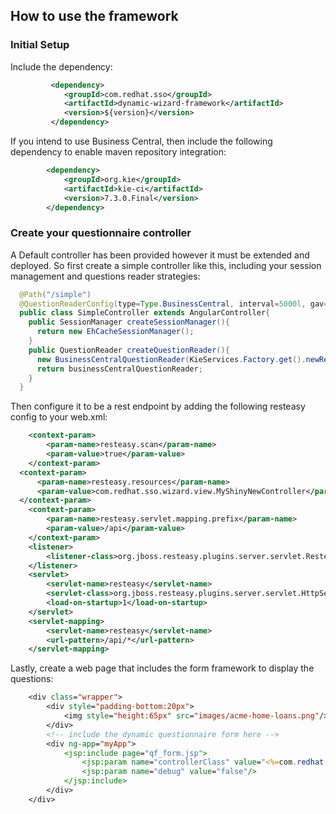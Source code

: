 
<h2>How to use the framework</h2>


<h3>Initial Setup</h3>


Include the dependency:
```xml
		 <dependency>
			<groupId>com.redhat.sso</groupId>
			<artifactId>dynamic-wizard-framework</artifactId>
			<version>${version}</version>
		 </dependency>
```

If you intend to use Business Central, then include the following dependency to enable maven repository integration:
```xml
		<dependency>
			<groupId>org.kie</groupId>
			<artifactId>kie-ci</artifactId>
			<version>7.3.0.Final</version>
		</dependency>
```



<h3>Create your questionnaire controller</h3>

A Default controller has been provided however it must be extended and deployed. So first create a simple controller like this, including your session management and questions reader strategies:
```java
  @Path("/simple")
  @QuestionReaderConfig(type=Type.BusinessCentral, interval=5000l, gav="com.myproject:questions:LATEST")
  public class SimpleController extends AngularController{
    public SessionManager createSessionManager(){
      return new EhCacheSessionManager();
    }
    public QuestionReader createQuestionReader(){
      new BusinessCentralQuestionReader(KieServices.Factory.get().newReleaseId("com.myteam", "questions2", "LATEST"), 10000l);
      return businessCentralQuestionReader;
    }
  }
```

Then configure it to be a rest endpoint by adding the following resteasy config to your web.xml:
```xml
	<context-param>
		<param-name>resteasy.scan</param-name>
		<param-value>true</param-value>
	</context-param>
  <context-param>
      <param-name>resteasy.resources</param-name>
      <param-value>com.redhat.sso.wizard.view.MyShinyNewController</param-value>
  </context-param>
	<context-param>
		<param-name>resteasy.servlet.mapping.prefix</param-name>
		<param-value>/api</param-value>
	</context-param>
	<listener>
		<listener-class>org.jboss.resteasy.plugins.server.servlet.ResteasyBootstrap</listener-class>
	</listener>
	<servlet>
		<servlet-name>resteasy</servlet-name>
		<servlet-class>org.jboss.resteasy.plugins.server.servlet.HttpServletDispatcher</servlet-class>
		<load-on-startup>1</load-on-startup>
	</servlet>
	<servlet-mapping>
		<servlet-name>resteasy</servlet-name>
		<url-pattern>/api/*</url-pattern>
	</servlet-mapping>
```

Lastly, create a web page that includes the form framework to display the questions:
```jsp
	<div class="wrapper">
		<div style="padding-bottom:20px">
			<img style="height:65px" src="images/acme-home-loans.png"/>
		</div>
		<!-- include the dynamic questionnaire form here -->
		<div ng-app="myApp">
			<jsp:include page="qf_form.jsp">
				<jsp:param name="controllerClass" value="<%=com.redhat.sso.wizard.view.MyShinyNewController.class.getName()%>"/>
				<jsp:param name="debug" value="false"/>
			</jsp:include>
		</div>
	</div>
```



<h3></h3>
